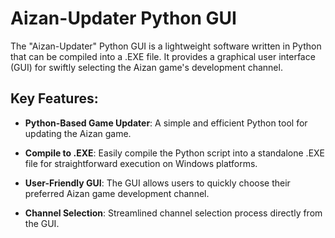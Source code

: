 # Aizan-Updater Python GUI

The "Aizan-Updater" Python GUI is a lightweight software written in Python that can be compiled into a .EXE file. It provides a graphical user interface (GUI) for swiftly selecting the Aizan game's development channel.

## Key Features:

- **Python-Based Game Updater**: A simple and efficient Python tool for updating the Aizan game.

- **Compile to .EXE**: Easily compile the Python script into a standalone .EXE file for straightforward execution on Windows platforms.

- **User-Friendly GUI**: The GUI allows users to quickly choose their preferred Aizan game development channel.

- **Channel Selection**: Streamlined channel selection process directly from the GUI.
